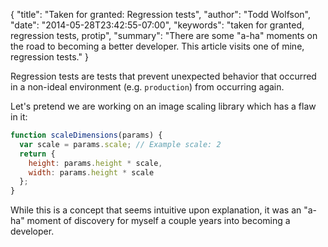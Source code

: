 {
  "title": "Taken for granted: Regression tests",
  "author": "Todd Wolfson",
  "date": "2014-05-28T23:42:55-07:00",
  "keywords": "taken for granted, regression tests, protip",
  "summary": "There are some &quot;a-ha&quot; moments on the road to becoming a better developer. This article visits one of mine, regression tests."
}

Regression tests are tests that prevent unexpected behavior that occurred in a non-ideal environment (e.g. `production`) from occurring again.

Let's pretend we are working on an image scaling library which has a flaw in it:

```js
function scaleDimensions(params) {
  var scale = params.scale; // Example scale: 2
  return {
    height: params.height * scale,
    width: params.height * scale
  };
}
```

While this is a concept that seems intuitive upon explanation, it was an "a-ha" moment of discovery for myself a couple years into becoming a developer.
